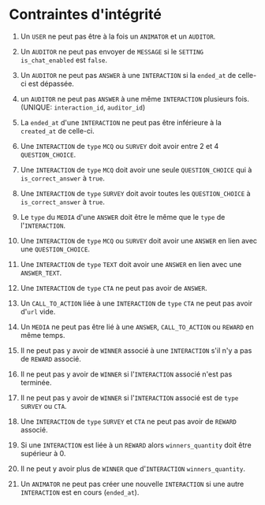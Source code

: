 # Contraintes d'intégrité

1. Un `USER` ne peut pas être à la fois un `ANIMATOR` et un `AUDITOR`.

2. Un `AUDITOR` ne peut pas envoyer de `MESSAGE` si le `SETTING` `is_chat_enabled` est `false`.
3. Un `AUDITOR` ne peut pas `ANSWER` à une `INTERACTION` si la `ended_at` de celle-ci est dépassée.
4. un `AUDITOR` ne peut pas `ANSWER` à une même `INTERACTION` plusieurs fois. (UNIQUE: `interaction_id`, `auditor_id`)

5. La `ended_at` d'une `INTERACTION` ne peut pas être inférieure à la `created_at` de celle-ci.
6. Une `INTERACTION` de `type` `MCQ` ou `SURVEY` doit avoir entre 2 et 4 `QUESTION_CHOICE`.
7. Une `INTERACTION` de `type` `MCQ` doit avoir une seule `QUESTION_CHOICE` qui à `is_correct_answer` à `true`.
8. Une `INTERACTION` de `type` `SURVEY` doit avoir toutes les `QUESTION_CHOICE` à `is_correct_answer` à `true`.
9. Le `type` du `MEDIA` d'une `ANSWER` doit être le même que le `type` de l'`INTERACTION`.
10. Une `INTERACTION` de `type` `MCQ` ou `SURVEY` doit avoir une `ANSWER` en lien avec une `QUESTION_CHOICE`.
11. Une `INTERACTION` de `type` `TEXT` doit avoir une `ANSWER` en lien avec une `ANSWER_TEXT`.
12. Une `INTERACTION` de `type` `CTA` ne peut pas avoir de `ANSWER`.
21. Un `CALL_TO_ACTION` liée à une `INTERACTION` de `type` `CTA` ne peut pas avoir d'`url` vide.

13. Un `MEDIA` ne peut pas être lié à une `ANSWER`, `CALL_TO_ACTION` ou `REWARD` en même temps.

14. Il ne peut pas y avoir de `WINNER` associé à une `INTERACTION` s'il n'y a pas de `REWARD` associé.
15. Il ne peut pas y avoir de `WINNER` si l'`INTERACTION` associé n'est pas terminée.
16. Il ne peut pas y avoir de `WINNER` si l'`INTERACTION` associé est de `type` `SURVEY` ou `CTA`.

17. Une `INTERACTION` de `type` `SURVEY` et `CTA` ne peut pas avoir de `REWARD` associé.

18. Si une `INTERACTION` est liée à un `REWARD` alors `winners_quantity` doit être supérieur à 0.
19. Il ne peut y avoir plus de `WINNER` que d'`INTERACTION` `winners_quantity`.

20. Un `ANIMATOR` ne peut pas créer une nouvelle `INTERACTION` si une autre `INTERACTION` est en cours (`ended_at`).
